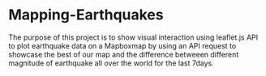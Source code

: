 # Mapping-Earthquakes
The purpose of this project is to show visual interaction using leaflet.js API to plot earthquake data on a Mapboxmap by using an API request  to showcase the best of our map and the difference betweeen different magnitude of earthquake all over the world for the last 7days. 
